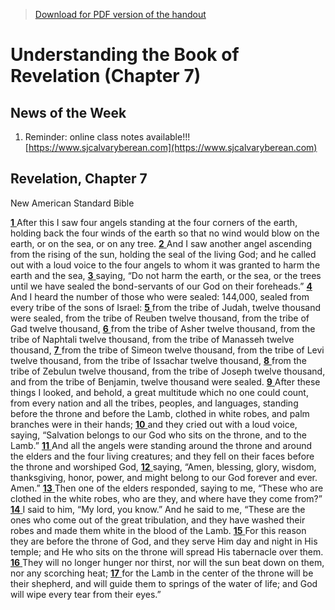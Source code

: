 >[Download for PDF version of the handout](/week022722.pdf)


# Understanding the Book of Revelation (Chapter 7)

## News of the Week

1. Reminder: online class notes available!!! [https://www.sjcalvaryberean.com](https://www.sjcalvaryberean.com)

## Revelation, Chapter 7
New American Standard Bible

[**1** ](https://biblehub.com/revelation/7-1.htm)After this I saw four angels standing at the four corners of the earth, holding back the four winds of the earth so that no wind would blow on the earth, or on the sea, or on any tree.
[**2** ](https://biblehub.com/revelation/7-2.htm)And I saw another angel ascending from the rising of the sun, holding the seal of the living God; and he called out with a loud voice to the four angels to whom it was granted to harm the earth and the sea,
[**3** ](https://biblehub.com/revelation/7-3.htm)saying, “Do not harm the earth, or the sea, or the trees until we have sealed the bond-servants of our God on their foreheads.”
[**4** ](https://biblehub.com/revelation/7-4.htm)And I heard the number of those who were sealed: 144,000, sealed from every tribe of the sons of Israel:
[**5** ](https://biblehub.com/revelation/7-5.htm)from the tribe of Judah, twelve thousand were sealed, from the tribe of Reuben twelve thousand, from the tribe of Gad twelve thousand,
[**6** ](https://biblehub.com/revelation/7-6.htm)from the tribe of Asher twelve thousand, from the tribe of Naphtali twelve thousand, from the tribe of Manasseh twelve thousand,
[**7** ](https://biblehub.com/revelation/7-7.htm)from the tribe of Simeon twelve thousand, from the tribe of Levi twelve thousand, from the tribe of Issachar twelve thousand,
[**8** ](https://biblehub.com/revelation/7-8.htm)from the tribe of Zebulun twelve thousand, from the tribe of Joseph twelve thousand, and from the tribe of Benjamin, twelve thousand were sealed.
[**9** ](https://biblehub.com/revelation/7-9.htm)After these things I looked, and behold, a great multitude which no one could count, from every nation and all the tribes, peoples, and languages, standing before the throne and before the Lamb, clothed in white robes, and palm branches were in their hands;
[**10** ](https://biblehub.com/revelation/7-10.htm)and they cried out with a loud voice, saying, “Salvation belongs to our God who sits on the throne, and to the Lamb.”
[**11** ](https://biblehub.com/revelation/7-11.htm)And all the angels were standing around the throne and around the elders and the four living creatures; and they fell on their faces before the throne and worshiped God,
[**12** ](https://biblehub.com/revelation/7-12.htm)saying, “Amen, blessing, glory, wisdom, thanksgiving, honor, power, and might belong to our God forever and ever. Amen.”
[**13** ](https://biblehub.com/revelation/7-13.htm)Then one of the elders responded, saying to me, “These who are clothed in the white robes, who are they, and where have they come from?”
[**14** ](https://biblehub.com/revelation/7-14.htm)I said to him, “My lord, you know.” And he said to me, “These are the ones who come out of the great tribulation, and they have washed their robes and made them white in the blood of the Lamb.
[**15** ](https://biblehub.com/revelation/7-15.htm)For this reason they are before the throne of God, and they serve Him day and night in His temple; and He who sits on the throne will spread His tabernacle over them.
[**16** ](https://biblehub.com/revelation/7-16.htm)They will no longer hunger nor thirst, nor will the sun beat down on them, nor any scorching heat;
[**17** ](https://biblehub.com/revelation/7-17.htm)for the Lamb in the center of the throne will be their shepherd, and will guide them to springs of the water of life; and God will wipe every tear from their eyes.”

